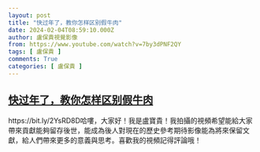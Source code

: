 ```yaml
---
layout: post
title: "快过年了，教你怎样区别假牛肉"
date: 2024-02-04T08:59:10.000Z
author: 盧保貴視覺影像
from: https://www.youtube.com/watch?v=7by3dPNF2QY
tags: [ 盧保貴 ]
comments: True
categories: [ 盧保貴 ]
---
```

<!--1707037150000-->
[快过年了，教你怎样区别假牛肉](https://www.youtube.com/watch?v=7by3dPNF2QY)
------

<div>
https://bit.ly/2YsRD8D哈嘍，大家好！我是盧寶貴！我拍攝的視頻希望能給大家帶來貢獻能夠留存後世，能成為後人對現在的歷史參考期待影像能為將來保留文獻，給人們帶來更多的意義與思考。喜歡我的視頻記得評論哦！
</div>
